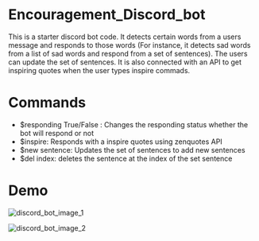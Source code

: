 # Encouragement_Discord_bot
This is a starter discord bot code. It detects certain words from a users message and responds to those words (For instance, it detects sad words from a list of sad words and respond from a set of sentences). The users can update the set of sentences. It is also connected with an API to get inspiring quotes when the user types inspire commads.
# Commands
  * $responding True/False : Changes the responding status whether the bot will respond or not
  * $inspire: Responds with a inspire quotes using zenquotes API
  * $new sentence: Updates the set of sentences to add new sentences
  * $del index: deletes the sentence at the index of the set sentence

# Demo
![discord_bot_image_1](https://user-images.githubusercontent.com/57330415/159166105-8db2e0bc-ab72-4f2e-a1e2-1f533f34f356.PNG)


![discord_bot_image_2](https://user-images.githubusercontent.com/57330415/159166120-6bf5eaa8-84b9-41b0-8622-45201d9d153b.PNG)
